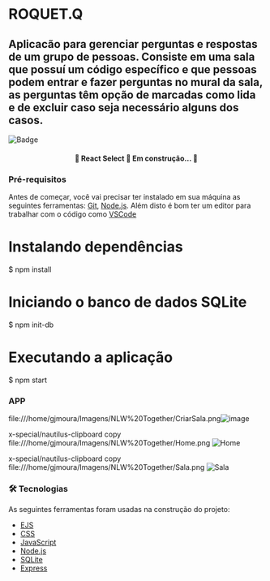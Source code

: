 # ROQUET.Q
## Aplicacão para gerenciar perguntas e respostas de um grupo de pessoas. Consiste em uma sala que possuí um código específico e que pessoas podem entrar e fazer perguntas no mural da sala, as perguntas têm opção de marcadas como lida e de excluir caso seja necessário alguns dos casos.

![Badge](https://img.shields.io/badge/NLW-Rocketseat-%237159c1?style=for-the-badge&logo=ghost)

<h4 align="center"> 
	🚧  React Select 🚀 Em construção...  🚧
</h4>

### Pré-requisitos

Antes de começar, você vai precisar ter instalado em sua máquina as seguintes ferramentas:
[Git](https://git-scm.com), [Node.js](https://nodejs.org/en/). 
Além disto é bom ter um editor para trabalhar com o código como [VSCode](https://code.visualstudio.com/)

# Instalando dependências
$ npm install

# Iniciando o banco de dados SQLite
$ npm init-db

# Executando a aplicação
$ npm start

### APP

file:///home/gjmoura/Imagens/NLW%20Together/CriarSala.png![image](https://user-images.githubusercontent.com/62676354/123647910-e1822580-d7fe-11eb-8237-a510a7cc2a19.png)

x-special/nautilus-clipboard
copy
file:///home/gjmoura/Imagens/NLW%20Together/Home.png
![Home](https://user-images.githubusercontent.com/62676354/123647934-e7780680-d7fe-11eb-83e1-889cac9a309f.png)

x-special/nautilus-clipboard
copy
file:///home/gjmoura/Imagens/NLW%20Together/Sala.png
![Sala](https://user-images.githubusercontent.com/62676354/123647956-eba42400-d7fe-11eb-98b4-ef23e98ea42d.png)




### 🛠 Tecnologias

As seguintes ferramentas foram usadas na construção do projeto:

- [EJS](https://ejs.co//)
- [CSS](https://www.w3schools.com/css/)
- [JavaScript](https://www.javascript.com/)
- [Node.js](https://nodejs.org/en/)
- [SQLite](https://www.sqlite.org/index.html)
- [Express](https://expressjs.com/pt-br/)
